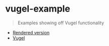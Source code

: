 # vugel-example

> Examples showing off Vugel functionality

- [Rendered version](https://vugel-example.planning.nl)
- [Vugel](https://github.com/Planning-nl/vugel)
